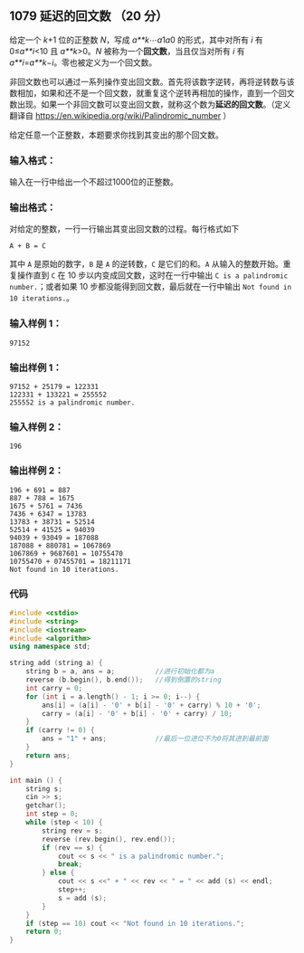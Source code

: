 ## 1079 延迟的回文数 （20 分）

给定一个 *k*+1 位的正整数 *N*，写成 *a**k*⋯*a*1*a*0 的形式，其中对所有 *i* 有 0≤*a**i*<10 且 *a**k*>0。*N* 被称为一个**回文数**，当且仅当对所有 *i* 有 *a**i*=*a**k*−*i*。零也被定义为一个回文数。

非回文数也可以通过一系列操作变出回文数。首先将该数字逆转，再将逆转数与该数相加，如果和还不是一个回文数，就重复这个逆转再相加的操作，直到一个回文数出现。如果一个非回文数可以变出回文数，就称这个数为**延迟的回文数**。（定义翻译自 <https://en.wikipedia.org/wiki/Palindromic_number> ）

给定任意一个正整数，本题要求你找到其变出的那个回文数。

### 输入格式：

输入在一行中给出一个不超过1000位的正整数。

### 输出格式：

对给定的整数，一行一行输出其变出回文数的过程。每行格式如下

```
A + B = C
```

其中 `A` 是原始的数字，`B` 是 `A` 的逆转数，`C` 是它们的和。`A` 从输入的整数开始。重复操作直到 `C` 在 10 步以内变成回文数，这时在一行中输出 `C is a palindromic number.`；或者如果 10 步都没能得到回文数，最后就在一行中输出 `Not found in 10 iterations.`。

### 输入样例 1：

```in
97152
```

### 输出样例 1：

```out
97152 + 25179 = 122331
122331 + 133221 = 255552
255552 is a palindromic number.
```

### 输入样例 2：

```in
196
```

### 输出样例 2：

```out
196 + 691 = 887
887 + 788 = 1675
1675 + 5761 = 7436
7436 + 6347 = 13783
13783 + 38731 = 52514
52514 + 41525 = 94039
94039 + 93049 = 187088
187088 + 880781 = 1067869
1067869 + 9687601 = 10755470
10755470 + 07455701 = 18211171
Not found in 10 iterations.
```

### 代码

```c++
#include <cstdio>
#include <string>
#include <iostream>
#include <algorithm>
using namespace std;

string add (string a) {
	string b = a, ans = a;			//进行初始化都为a 
	reverse (b.begin(), b.end());	//得到倒置的string 
	int carry = 0;			
	for (int i = a.length() - 1; i >= 0; i--) {
		ans[i] = (a[i] - '0' + b[i] - '0' + carry) % 10 + '0';	
        carry = (a[i] - '0' + b[i] - '0' + carry) / 10;
    }
    if (carry != 0) {
    	ans = "1" + ans;			//最后一位进位不为0将其进到最前面 
	}
	return ans;			
}

int main () {
	string s;
	cin >> s;
	getchar();
	int step = 0;
	while (step < 10) {
		string rev = s;
		reverse (rev.begin(), rev.end());
		if (rev == s) {
			cout << s << " is a palindromic number.";
			break;
		} else {
			cout << s <<" + " << rev << " = " << add (s) << endl;
			step++;
			s = add (s);
		}
	}
	if (step == 10) cout << "Not found in 10 iterations.";
	return 0;
}
```

